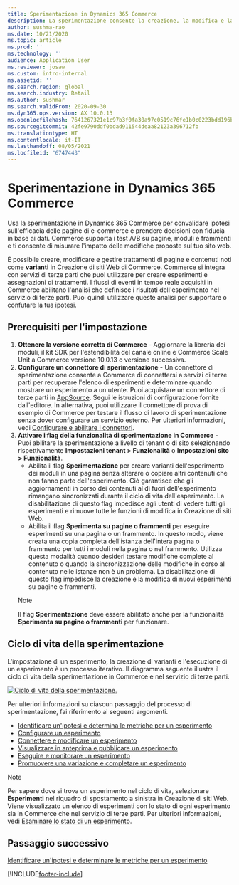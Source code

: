 ```yaml
---
title: Sperimentazione in Dynamics 365 Commerce
description: La sperimentazione consente la creazione, la modifica e la gestione dei layout di pagina e dei trattamenti di contenuti in Creazione di siti Web. Il supporto per la sperimentazione end-to-end è abilitato per le pagine e le entità di e-commerce in una pagina.
author: sushma-rao
ms.date: 10/21/2020
ms.topic: article
ms.prod: ''
ms.technology: ''
audience: Application User
ms.reviewer: josaw
ms.custom: intro-internal
ms.assetid: ''
ms.search.region: global
ms.search.industry: Retail
ms.author: sushmar
ms.search.validFrom: 2020-09-30
ms.dyn365.ops.version: AX 10.0.13
ms.openlocfilehash: 7641267321e1c97b3f0fa30a97c0519c76fe1b0c0223bdd196b6791d5de7cd8d
ms.sourcegitcommit: 42fe9790ddf0bdad911544deaa82123a396712fb
ms.translationtype: HT
ms.contentlocale: it-IT
ms.lasthandoff: 08/05/2021
ms.locfileid: "6747443"
---
```

# <a name="experimentation-in-dynamics-365-commerce"></a>Sperimentazione in Dynamics 365 Commerce
Usa la sperimentazione in Dynamics 365 Commerce per convalidare ipotesi sull'efficacia delle pagine di e-commerce e prendere decisioni con fiducia in base ai dati. Commerce supporta i test A/B su pagine, moduli e frammenti e ti consente di misurare l'impatto delle modifiche proposte sul tuo sito web.

È possibile creare, modificare e gestire trattamenti di pagine e contenuti noti come **varianti** in Creazione di siti Web di Commerce. Commerce si integra con servizi di terze parti che puoi utilizzare per creare esperimenti e assegnazioni di trattamenti. I flussi di eventi in tempo reale acquisiti in Commerce abilitano l'analisi che definisce i risultati dell'esperimento nel servizio di terze parti. Puoi quindi utilizzare queste analisi per supportare o confutare la tua ipotesi.

## <a name="set-up-prerequisites"></a> Prerequisiti per l'impostazione
1. **Ottenere la versione corretta di Commerce** - Aggiornare la libreria dei moduli, il kit SDK per l'estendibilità del canale online e Commerce Scale Unit a Commerce versione 10.0.13 o versione successiva.
1. **Configurare un connettore di sperimentazione** - Un connettore di sperimentazione consente a Commerce di connettersi a servizi di terze parti per recuperare l'elenco di esperimenti e determinare quando mostrare un esperimento a un utente. Puoi acquistare un connettore di terze parti in [AppSource](https://appsource.microsoft.com). Segui le istruzioni di configurazione fornite dall'editore. In alternativa, puoi utilizzare il connettore di prova di esempio di Commerce per testare il flusso di lavoro di sperimentazione senza dover configurare un servizio esterno. Per ulteriori informazioni, vedi [Configurare e abilitare i connettori](e-commerce-extensibility/connectors.md). 
1. **Attivare i flag della funzionalità di sperimentazione in Commerce** - Puoi abilitare la sperimentazione a livello di tenant o di sito selezionando rispettivamente **Impostazioni tenant > Funzionalità** o **Impostazioni sito > Funzionalità**.
    - Abilita il flag **Sperimentazione** per creare varianti dell'esperimento dei moduli in una pagina senza alterare o copiare altri contenuti che non fanno parte dell'esperimento. Ciò garantisce che gli aggiornamenti in corso dei contenuti al di fuori dell'esperimento rimangano sincronizzati durante il ciclo di vita dell'esperimento. La disabilitazione di questo flag impedisce agli utenti di vedere tutti gli esperimenti e rimuove tutte le funzioni di modifica in Creazione di siti Web.
    - Abilita il flag **Sperimenta su pagine o frammenti** per eseguire esperimenti su una pagina o un frammento. In questo modo, viene creata una copia completa dell'istanza dell'intera pagina o frammento per tutti i moduli nella pagina o nel frammento. Utilizza questa modalità quando desideri testare modifiche complete al contenuto o quando la sincronizzazione delle modifiche in corso al contenuto nelle istanze non è un problema. La disabilitazione di questo flag impedisce la creazione e la modifica di nuovi esperimenti su pagine e frammenti.
    > [!NOTE]
    > Il flag **Sperimentazione** deve essere abilitato anche per la funzionalità **Sperimenta su pagine o frammenti** per funzionare.
    
## <a name="experimentation-lifecycle"></a>Ciclo di vita della sperimentazione
L'impostazione di un esperimento, la creazione di varianti e l'esecuzione di un esperimento è un processo iterativo. Il diagramma seguente illustra il ciclo di vita della sperimentazione in Commerce e nel servizio di terze parti. 

[ ![Ciclo di vita della sperimentazione.](./media/experimentation_lifecycle.svg) ](./media/experimentation_lifecycle.svg#lightbox)

Per ulteriori informazioni su ciascun passaggio del processo di sperimentazione, fai riferimento ai seguenti argomenti.
- [Identificare un'ipotesi e determina le metriche per un esperimento](experimentation-identify.md)
- [Configurare un esperimento](experimentation-setup.md)
- [Connettere e modificare un esperimento](experimentation-connect-edit.md)
- [Visualizzare in anteprima e pubblicare un esperimento](experimentation-preview-publish.md)
- [Eseguire e monitorare un esperimento](experimentation-run-monitor.md)
- [Promuovere una variazione e completare un esperimento](experimentation-review-complete.md)

> [!NOTE]
> Per sapere dove si trova un esperimento nel ciclo di vita, selezionare **Esperimenti** nel riquadro di spostamento a sinistra in Creazione di siti Web. Viene visualizzato un elenco di esperimenti con lo stato di ogni esperimento sia in Commerce che nel servizio di terze parti. Per ulteriori informazioni, vedi [Esaminare lo stato di un esperimento](experimentation-status.md).

## <a name="next-step"></a>Passaggio successivo
[Identificare un'ipotesi e determinare le metriche per un esperimento](experimentation-identify.md) 


[!INCLUDE[footer-include](../includes/footer-banner.md)]